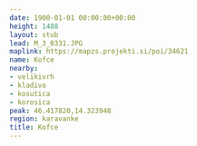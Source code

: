 ```yaml
---
date: 1900-01-01 00:00:00+00:00
height: 1488
layout: stub
lead: M_3_0331.JPG
maplink: https://mapzs.projekti.si/poi/34621
name: Kofce
nearby:
- velikivrh
- kladivo
- kosutica
- korosica
peak: 46.417820,14.323948
region: karavanke
title: Kofce
---
```

